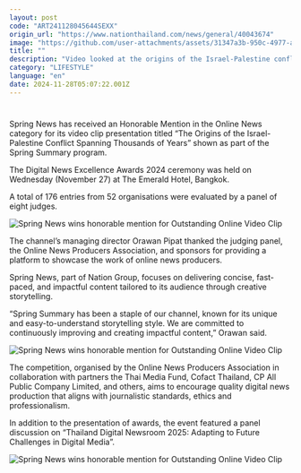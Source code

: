 ```yaml
---
layout: post
code: "ART241128045644SEXX"
origin_url: "https://www.nationthailand.com/news/general/40043674"
image: "https://github.com/user-attachments/assets/31347a3b-950c-4977-a13f-30de70a89675"
title: ""
description: "Video looked at the origins of the Israel-Palestine conflict, the history of which can be traced back thousands of years"
category: "LIFESTYLE"
language: "en"
date: 2024-11-28T05:07:22.001Z
---
```


# 









Spring News has received an Honorable Mention in the Online News category for its video clip presentation titled “The Origins of the Israel-Palestine Conflict Spanning Thousands of Years” shown as part of the Spring Summary program.

The Digital News Excellence Awards 2024 ceremony was held on Wednesday (November 27) at The Emerald Hotel, Bangkok.

A total of 176 entries from 52 organisations were evaluated by a panel of eight judges.

  ![Spring News wins honorable mention for Outstanding Online Video Clip](https://github.com/user-attachments/assets/f4696059-9755-49f3-9121-934507e9f2de)

The channel’s managing director Orawan Pipat thanked the judging panel, the Online News Producers Association, and sponsors for providing a platform to showcase the work of online news producers.

Spring News, part of Nation Group, focuses on delivering concise, fast-paced, and impactful content tailored to its audience through creative storytelling.

“Spring Summary has been a staple of our channel, known for its unique and easy-to-understand storytelling style. We are committed to continuously improving and creating impactful content,” Orawan said.

  ![Spring News wins honorable mention for Outstanding Online Video Clip](https://github.com/user-attachments/assets/6ed82270-31d4-4e97-893e-56a829e3acd4)

The competition, organised by the Online News Producers Association in collaboration with partners the Thai Media Fund, Cofact Thailand, CP All Public Company Limited, and others, aims to encourage quality digital news production that aligns with journalistic standards, ethics and professionalism.

In addition to the presentation of awards, the event featured a panel discussion on “Thailand Digital Newsroom 2025: Adapting to Future Challenges in Digital Media”.

  ![Spring News wins honorable mention for Outstanding Online Video Clip](https://github.com/user-attachments/assets/ac03559a-116d-4300-bd78-b4772f505b2a)